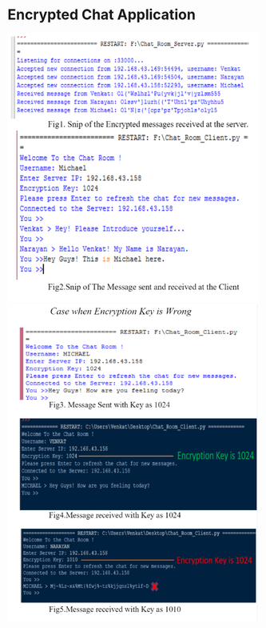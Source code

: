 # Encrypted Chat Application
![Basic Chat server](https://github.com/VNKT777/Encrypted_Chat_Application/blob/master/1.PNG?raw=true)
![Basic Chat serve2r](https://github.com/VNKT777/Encrypted_Chat_Application/blob/master/2.PNG?raw=true)
